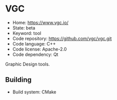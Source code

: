 # VGC

- Home: https://www.vgc.io/
- State: beta
- Keyword: tool
- Code repository: https://github.com/vgc/vgc.git
- Code language: C++
- Code license: Apache-2.0
- Code dependency: Qt

Graphic Design tools.

## Building

- Build system: CMake
